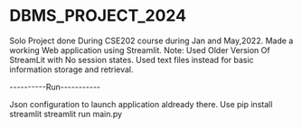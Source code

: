 # DBMS_PROJECT_2024
Solo Project done During CSE202 course during Jan and May,2022.
Made a working Web application using Streamlit. Note: Used Older Version Of StreamLit with No session states. 
Used text files instead for basic information storage and retrieval.

----------Run-----------


Json configuration to launch application aldready there.
Use pip install streamlit
streamlit run main.py
